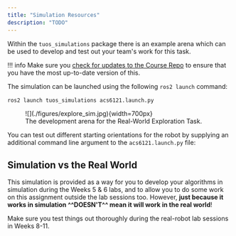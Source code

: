 ```yaml
---
title: "Simulation Resources"
description: "TODO"
---
```


Within the `tuos_simulations` package there is an example arena which can be used to develop and test out your team's work for this task.

!!! info 
    Make sure you [check for updates to the Course Repo](../extras/course-repo.md#updating) to ensure that you have the most up-to-date version of this.

The simulation can be launched using the following `ros2 launch` command:

```bash
ros2 launch tuos_simulations acs6121.launch.py
```

<figure markdown>
  ![](./figures/explore_sim.jpg){width=700px}
  <figcaption>The development arena for the Real-World Exploration Task.</figcaption>
</figure>

You can test out different starting orientations for the robot by supplying an additional command line argument to the `acs6121.launch.py` file: 

## Simulation vs the Real World

This simulation is provided as a way for you to develop your algorithms in simulation during the Weeks 5 & 6 labs, and to allow you to do some work on this assignment outside the lab sessions too. However, **just because it works in simulation ^^DOESN'T^^ mean it will work in the real world**!

Make sure you test things out thoroughly during the real-robot lab sessions in Weeks 8-11.

